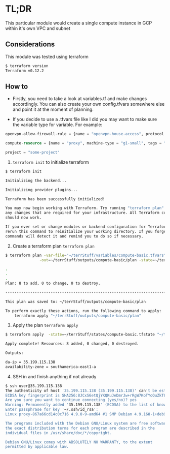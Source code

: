 # TL;DR

This particular module would create a single compute instance in GCP within it's own VPC and subnet

## Considerations

This module was tested using terraform

```bash
$ terraform version
Terraform v0.12.2
```

## How to

* Firstly, you need to take a look at variables.tf and make changes accordingly. You can also create your own config.tfvars somewhere else and point it at the moment of planning.

* If you decide to use a .tfvars file like I did you may want to make sure the variable type for variable. For example:

```terraform
openvpn-allow-firewall-rule = {name = "openvpn-house-access", protocol = "udp", ports = "1194", target-tags = "brasil,proxy,ssh", sources-ranges = "73.3.4.5/32"}

compute-resource = {name = "proxy", machine-type = "g1-small", tags = "brasil,proxy,ssh", image = "debian-cloud/debian-9", ssh-user = "user", ssh-key-path = "~/.ssh/id_rsa.pub"}

project = "some-project"
```


1. `terraform init` to initialize terraform

```bash
$ terraform init

Initializing the backend...

Initializing provider plugins...

Terraform has been successfully initialized!

You may now begin working with Terraform. Try running "terraform plan" to see
any changes that are required for your infrastructure. All Terraform commands
should now work.

If you ever set or change modules or backend configuration for Terraform,
rerun this command to reinitialize your working directory. If you forget, other
commands will detect it and remind you to do so if necessary.
```

2. Create a terraform plan `terraform plan`

```bash
$ terraform plan -var-file="~/terrStuff/variables/compute-basic.tfvars" \
               -out=~/terrStuff/outputs/compute-basic/plan -state=~/terrStuff/states/compute-basic.tfstate

.
.
.
Plan: 8 to add, 0 to change, 0 to destroy.

------------------------------------------------------------------------

This plan was saved to: ~/terrStuff/outputs/compute-basic/plan

To perform exactly these actions, run the following command to apply:
    terraform apply "~/terrStuff/outputs/compute-basic/plan"
```

3. Apply the plan `terraform apply`

```bash
$ terraform apply  -state=~/terrStuff/states/compute-basic.tfstate "~/terrStuff/outputs/compute-basic/plan"

Apply complete! Resources: 8 added, 0 changed, 0 destroyed.

Outputs:

da-ip = 35.199.115.138
availability-zone = southamerica-east1-a
```


4. SSH in and finish anything if not already

```bash
$ ssh user@35.199.115.138
The authenticity of host '35.199.115.138 (35.199.115.138)' can't be established.
ECDSA key fingerprint is SHA256:8JCxS6etQjYKQKuJeDmrJw+rRgW7KoTYoQuZkT8lk/Y.
Are you sure you want to continue connecting (yes/no)? yes
Warning: Permanently added '35.199.115.138' (ECDSA) to the list of known hosts.
Enter passphrase for key '~/.ssh/id_rsa':
Linux proxy-867a66cd14c0c716 4.9.0-9-amd64 #1 SMP Debian 4.9.168-1+deb9u2 (2019-05-13) x86_64

The programs included with the Debian GNU/Linux system are free software;
the exact distribution terms for each program are described in the
individual files in /usr/share/doc/*/copyright.

Debian GNU/Linux comes with ABSOLUTELY NO WARRANTY, to the extent
permitted by applicable law.
```
